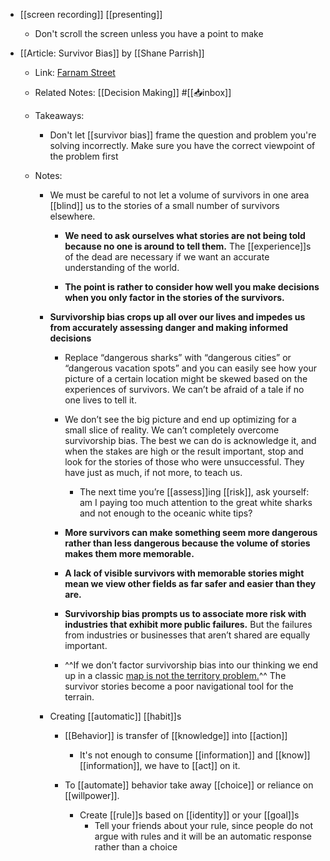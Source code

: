 - [[screen recording]] [[presenting]]
	 - Don't scroll the screen unless you have a point to make

- [[Article: Survivor Bias]] by [[Shane Parrish]]
	 - Link: [Farnam Street](https://fs.blog/2020/10/sharks-survivorship-bias/)

	 - Related Notes: [[Decision Making]] #[[📥inbox]]

	 - Takeaways: 
		 - Don't let [[survivor bias]] frame the question and problem you're solving incorrectly. Make sure you have the correct viewpoint of the problem first

	 - Notes:
		 - We must be careful to not let a volume of survivors in one area [[blind]] us to the stories of a small number of survivors elsewhere. 
			 - **We need to ask ourselves what stories are not being told because no one is around to tell them.** The [[experience]]s of the dead are necessary if we want an accurate understanding of the world.

			 - **The point is rather to consider how well you make decisions when you only factor in the stories of the survivors.**

		 - **Survivorship bias crops up all over our lives and impedes us from accurately assessing danger and making informed decisions** 
			 - Replace “dangerous sharks” with “dangerous cities” or “dangerous vacation spots” and you can easily see how your picture of a certain location might be skewed based on the experiences of survivors. We can’t be afraid of a tale if no one lives to tell it. 

			 - We don’t see the big picture and end up optimizing for a small slice of reality. We can’t completely overcome survivorship bias. The best we can do is acknowledge it, and when the stakes are high or the result important, stop and look for the stories of those who were unsuccessful. They have just as much, if not more, to teach us.
				 - The next time you’re [[assess]]ing [[risk]], ask yourself: am I paying too much attention to the great white sharks and not enough to the oceanic white tips?

			 - **More survivors can make something seem more dangerous rather than less dangerous because the volume of stories makes them more memorable.**

			 - **A lack of visible survivors with memorable stories might mean we view other fields as far safer and easier than they are.**

			 - **Survivorship bias prompts us to associate more risk with industries that exhibit more public failures.** But the failures from industries or businesses that aren’t shared are equally important.

			 - ^^If we don’t factor survivorship bias into our thinking we end up in a classic [map is not the territory problem.](https://fs.blog/2015/11/map-and-territory/)^^ The survivor stories become a poor navigational tool for the terrain.

		 - Creating [[automatic]] [[habit]]s
			 - [[Behavior]] is transfer of [[knowledge]] into [[action]]
				 - It's not enough to consume [[information]] and [[know]] [[information]], we have to [[act]] on it. 

			 - To [[automate]] behavior take away [[choice]] or reliance on [[willpower]]. 
				 - Create [[rule]]s based on [[identity]] or your [[goal]]s
					 - Tell your friends about your rule, since people do not argue with rules and it will be an automatic response rather than a choice 
